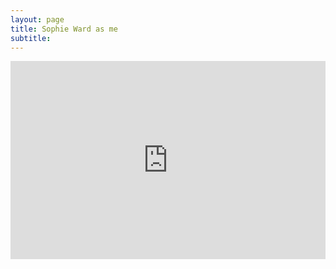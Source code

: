 ```yaml
---
layout: page
title: Sophie Ward as me
subtitle:   
---
```


<p> </p>
<p style="position: relative; padding: 30px 0px 57% 0px; height: 0; overflow: hidden;"><iframe src="https://youtu.be/m-19ZMxdNgo" width="100%" height="100%" frameborder="0" style="display: block; margin: 0px auto; position: absolute; top: 0; left: 0;"></iframe></p>
<p> </p>
